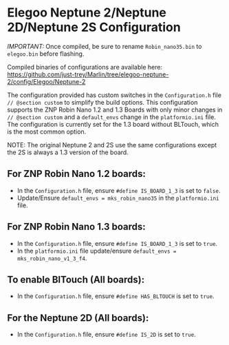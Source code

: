 # Elegoo Neptune 2/Neptune 2D/Neptune 2S Configuration

*IMPORTANT:* Once compiled, be sure to rename `Robin_nano35.bin` to `elegoo.bin` before flashing.

Compiled binaries of configurations are available here: https://github.com/just-trey/Marlin/tree/elegoo-neptune-2/config/Elegoo/Neptune-2

The configuration provided has custom switches in the `Configuration.h` file `// @section custom` to simplify the build options. This configuration supports the ZNP Robin Nano 1.2 and 1.3 Boards with only minor changes in `// @section custom` and a `default_envs` change in the `platformio.ini` file. The configuration is currently set for the 1.3 board without BLTouch, which is the most common option.

NOTE: The original Neptune 2 and 2S use the same configurations except the 2S is always a 1.3 version of the board.

## For ZNP Robin Nano 1.2 boards:
  - In the `Configuration.h` file, ensure `#define IS_BOARD_1_3` is set to `false`.
  - Update/Ensure `default_envs = mks_robin_nano35` in the `platformio.ini` file.

## For ZNP Robin Nano 1.3 boards:
  - In the `Configuration.h` file, ensure `#define IS_BOARD_1_3` is set to `true`.
  - In the `platformio.ini` file update/ensure `default_envs = mks_robin_nano_v1_3_f4`.

## To enable BlTouch (All boards):
  - In the `Configuration.h` file, ensure `#define HAS_BLTOUCH` is set to `true`.

## For the Neptune 2D (All boards):
  - In the `Configuration.h` file, ensure `#define IS_2D` is set to `true`.
